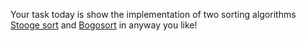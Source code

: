 <div class="md"><p>Your task today is show the implementation of two sorting algorithms <a href="http://en.wikipedia.org/wiki/Stooge_sort">Stooge sort</a> and <a href="http://en.wikipedia.org/wiki/Bogosort">Bogosort</a> in anyway you like!</p>
</div>
